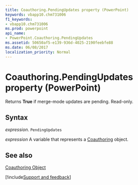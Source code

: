 ```yaml
---
title: Coauthoring.PendingUpdates property (PowerPoint)
keywords: vbapp10.chm731006
f1_keywords:
- vbapp10.chm731006
ms.prod: powerpoint
api_name:
- PowerPoint.Coauthoring.PendingUpdates
ms.assetid: 50650af5-e139-936d-4025-2190feebfe88
ms.date: 06/08/2017
localization_priority: Normal
---
```



# Coauthoring.PendingUpdates property (PowerPoint)

Returns  **True** if merge-mode updates are pending. Read-only.


## Syntax

_expression_. `PendingUpdates`

_expression_ A variable that represents a [Coauthoring](PowerPoint.Coauthoring.md) object.


## See also


[Coauthoring Object](PowerPoint.Coauthoring.md)

[!include[Support and feedback](~/includes/feedback-boilerplate.md)]